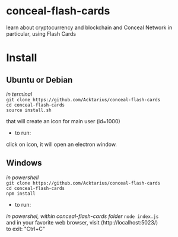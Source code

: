 # conceal-flash-cards
learn about cryptocurrency and blockchain and Conceal Network in particular, using Flash Cards

# Install 
## Ubuntu or Debian
*in terminal*  
`git clone https://github.com/Acktarius/conceal-flash-cards`  
`cd conceal-flash-cards`  
`source install.sh`  

that will create an icon for main user (id=1000)

* to run:

click on icon, it will open an electron window.  

## Windows
*in powershell*    
`git clone https://github.com/Acktarius/conceal-flash-cards`  
`cd conceal-flash-cards`  
`npm install`  

* to run:  

*in powershel, within conceal-flash-cards folder*
`node index.js`  
and in your favorite web browser, visit (http://localhost:5023/)  
to exit:
"Ctrl+C"  